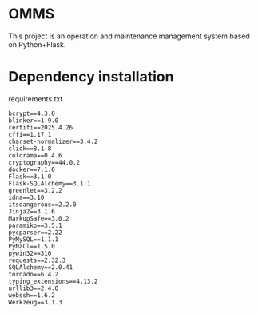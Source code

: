 # OMMS
This project is an operation and maintenance management system based on Python+Flask.

# Dependency installation
requirements.txt
```
bcrypt==4.3.0
blinker==1.9.0
certifi==2025.4.26
cffi==1.17.1
charset-normalizer==3.4.2
click==8.1.8
colorama==0.4.6
cryptography==44.0.2
docker==7.1.0
Flask==3.1.0
Flask-SQLAlchemy==3.1.1
greenlet==3.2.2
idna==3.10
itsdangerous==2.2.0
Jinja2==3.1.6
MarkupSafe==3.0.2
paramiko==3.5.1
pycparser==2.22
PyMySQL==1.1.1
PyNaCl==1.5.0
pywin32==310
requests==2.32.3
SQLAlchemy==2.0.41
tornado==6.4.2
typing_extensions==4.13.2
urllib3==2.4.0
webssh==1.6.2
Werkzeug==3.1.3

```
